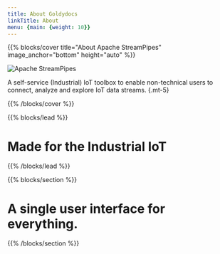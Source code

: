 ```yaml
---
title: About Goldydocs
linkTitle: About
menu: {main: {weight: 10}}
---
```

<!--
  ~ Licensed to the Apache Software Foundation (ASF) under one or more
  ~ contributor license agreements.  See the NOTICE file distributed with
  ~ this work for additional information regarding copyright ownership.
  ~ The ASF licenses this file to You under the Apache License, Version 2.0
  ~ (the "License"); you may not use this file except in compliance with
  ~ the License.  You may obtain a copy of the License at
  ~
  ~    http://www.apache.org/licenses/LICENSE-2.0
  ~
  ~ Unless required by applicable law or agreed to in writing, software
  ~ distributed under the License is distributed on an "AS IS" BASIS,
  ~ WITHOUT WARRANTIES OR CONDITIONS OF ANY KIND, either express or implied.
  ~ See the License for the specific language governing permissions and
  ~ limitations under the License.
  ~
  -->

{{% blocks/cover title="About Apache StreamPipes" image_anchor="bottom" height="auto" %}}

<p class="lead"><img src="https://streampipes.apache.org/img/sp-logo-color.png" class="img-fluid" alt="Apache StreamPipes"> </p>

A self-service (Industrial) IoT toolbox to enable non-technical users to connect, analyze and explore IoT data streams.
{.mt-5}

{{% /blocks/cover %}}

{{% blocks/lead %}}

# Made for the Industrial IoT

{{% /blocks/lead %}}

{{% blocks/section %}}

# A single user interface for everything.

{{% /blocks/section %}}
